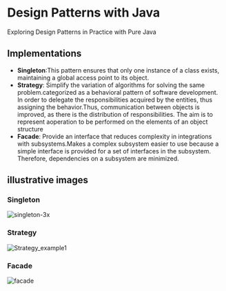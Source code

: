 # Design Patterns with Java
Exploring Design Patterns in Practice with Pure Java


## Implementations
- **Singleton**:This pattern ensures that only one instance of a class exists, maintaining a global access point to its object.
- **Strategy**: Simplify the variation of algorithms for solving the same problem.categorized as a behavioral pattern of software development. In order to delegate the responsibilities acquired by the entities, thus assigning the behavior.Thus, communication between objects is improved, as there is the distribution of responsibilities. The aim is to represent aoperation to be performed on the elements of an object structure
- **Facade**: Provide an interface that reduces complexity in integrations with subsystems.Makes a complex subsystem easier to use because a simple interface is provided for a set of interfaces in the subsystem. Therefore, dependencies on a subsystem are minimized.

## illustrative images

### Singleton 
![singleton-3x](https://user-images.githubusercontent.com/25533217/176950274-2c2947b9-6d4a-49e2-b2db-00c444cc1155.png)
### Strategy 
![Strategy_example1](https://user-images.githubusercontent.com/25533217/176953833-51d1696c-dee3-4db6-b1da-c6c478524553.png)
### Facade 
![facade](https://user-images.githubusercontent.com/25533217/176953959-290f7577-720f-43d4-8123-54b27b8a45c1.png)

